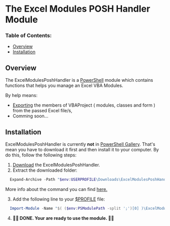 # The Excel Modules POSH Handler Module #

### Table of Contents: ###

* [Overview](#overview)
* [Installation](#installation)


## Overview ##

The ExcelModulesPoshHandler is a [PowerShell](https://learn.microsoft.com/en-us/powershell/) module which contains functions that helps you manage an Excel VBA Modules.


By help means:

  * [Exporting](https://github.com/BaronProsimir/ExcelModulesPoshHandler/wiki/Export_ExcelModulesAll) the members of VBAProject ( modules, classes and form ) from the passed Excel file/s,
  * Comming soon...

## Installation ##

ExcelModulesPoshHandler is currently **not** in [PowerShell Gallery](https://www.powershellgallery.com).
That's mean you have to download it first and then install it to your computer. By do this, follow the following steps:

  1. [Download](https://github.com/BaronProsimir/ExcelModulesPoshHandler/archive/refs/heads/master.zip) the ExcelModulesPoshHandler.
  2. Extract the downloaded folder:

  ```PowerShell
    Expand-Archive -Path "$env:USERPROFILE\Downloads\ExcelModulesPoshHandler-master.zip" -DestinationPath "$( ($env:PSModulePath -split ';')[0] )";
  ```

  More info about the command you can find [here.](https://learn.microsoft.com/en-us/powershell/module/microsoft.powershell.archive/expand-archive?view=powershell-5.1)

  3. Add the following line to your [$PROFILE](https://learn.microsoft.com/en-us/powershell/module/microsoft.powershell.core/about/about_profiles?view=powershell-5.1#the-profile-variable) file:

  ```PowerShell
    Import-Module -Name "$( ($env:PSModulePath -split ';')[0] )\ExcelModulesPoshHandler-master\ExcelModulesPoshHandler.psd1";
  ```

  4. **🎉🎉 DONE. Your are ready to use the module. 🎉🎉** 
